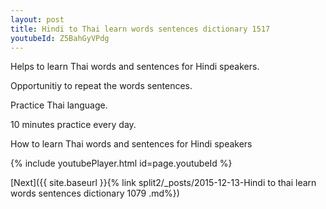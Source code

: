 ```yaml
---
layout: post
title: Hindi to Thai learn words sentences dictionary 1517 
youtubeId: Z5BahGyVPdg
---
```

 
 
Helps to learn Thai words and sentences for Hindi speakers.

Opportunitiy to repeat the words sentences. 

Practice Thai language. 
 
10 minutes practice every day. 
 
How to learn Thai words and sentences for Hindi speakers 
 
{% include youtubePlayer.html id=page.youtubeId %}
 
 
[Next]({{ site.baseurl }}{% link  split2/_posts/2015-12-13-Hindi to thai learn words sentences dictionary 1079 .md%})
 
